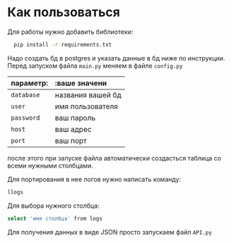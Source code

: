 
# Как пользоваться

Для работы нужно добавить библиотеки:  
```bash
  pip install -r requirements.txt
```
Надо создать бд в postgres и указать данные в бд ниже по инструкции.              
Перед запуском файла `main.py` меняем в файле `config.py` 

| параметр: | :ваше значени                |
| :-------- | :------------------------- |
| `database` | названия вашей бд |
| `user` | имя пользователя |
| `password` | ваш пароль |
| `host` | ваш адрес |
| `port` | ваш порт |

после этого при запуске файла автоматически создасться таблица со всеми нужными столбцами.

Для портирования в нее логов нужно написать команду:
```bash
llogs
```
Для выбора нужного столбца:
```bash
select 'имя столбца' from logs
```


Для получения данных в виде JSON просто запускаем файл `API.py`


